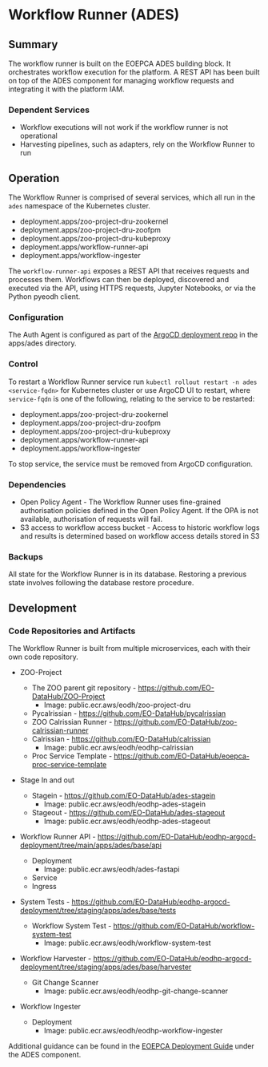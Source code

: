 # Workflow Runner (ADES)

## Summary

The workflow runner is built on the EOEPCA ADES building block. It orchestrates workflow execution for the platform. A REST API has been built on top of the ADES component for managing workflow requests and integrating it with the platform IAM.

### Dependent Services

- Workflow executions will not work if the workflow runner is not operational
- Harvesting pipelines, such as adapters, rely on the Workflow Runner to run

## Operation

The Workflow Runner is comprised of several services, which all run in the `ades` namespace of the Kubernetes cluster.

- deployment.apps/zoo-project-dru-zookernel
- deployment.apps/zoo-project-dru-zoofpm
- deployment.apps/zoo-project-dru-kubeproxy
- deployment.apps/workflow-runner-api
- deployment.apps/workflow-ingester

The `workflow-runner-api` exposes a REST API that receives requests and processes them. Workflows can then be deployed, discovered and executed via the API, using HTTPS requests, Jupyter Notebooks, or via the Python pyeodh client.

### Configuration

The Auth Agent is configured as part of the [ArgoCD deployment repo](https://github.com/EO-DataHub/eodhp-argocd-deployment) in the apps/ades directory.

### Control

To restart a Workflow Runner service run `kubectl rollout restart -n ades <service-fqdn>` for Kubernetes cluster or use ArgoCD UI to restart, where `service-fqdn` is one of the following, relating to the service to be restarted:

- deployment.apps/zoo-project-dru-zookernel
- deployment.apps/zoo-project-dru-zoofpm
- deployment.apps/zoo-project-dru-kubeproxy
- deployment.apps/workflow-runner-api
- deployment.apps/workflow-ingester

To stop service, the service must be removed from ArgoCD configuration.

### Dependencies

- Open Policy Agent - The Workflow Runner uses fine-grained authorisation policies defined in the Open Policy Agent. If the OPA is not available, authorisation of requests will fail.
- S3 access to workflow access bucket - Access to historic workflow logs and results is determined based on workflow access details stored in S3

### Backups

All state for the Workflow Runner is in its database. Restoring a previous state involves following the database restore procedure.

## Development

### Code Repositories and Artifacts

The Workflow Runner is built from multiple microservices, each with their own code repository.

- ZOO-Project

  - The ZOO parent git repository - https://github.com/EO-DataHub/ZOO-Project
    - Image: public.ecr.aws/eodh/zoo-project-dru
  - Pycalrissian - https://github.com/EO-DataHub/pycalrissian
  - ZOO Calrissian Runner - https://github.com/EO-DataHub/zoo-calrissian-runner
  - Calrissian - https://github.com/EO-DataHub/calrissian
    - Image: public.ecr.aws/eodh/eodhp-calrissian
  - Proc Service Template - https://github.com/EO-DataHub/eoepca-proc-service-template

- Stage In and out

  - Stagein - https://github.com/EO-DataHub/ades-stagein
    - Image: public.ecr.aws/eodh/eodhp-ades-stagein
  - Stageout - https://github.com/EO-DataHub/ades-stageout
    - Image: public.ecr.aws/eodh/eodhp-ades-stageout

- Workflow Runner API - https://github.com/EO-DataHub/eodhp-argocd-deployment/tree/main/apps/ades/base/api

  - Deployment
    - Image: public.ecr.aws/eodh/ades-fastapi
  - Service
  - Ingress

- System Tests - https://github.com/EO-DataHub/eodhp-argocd-deployment/tree/staging/apps/ades/base/tests

  - Workflow System Test - https://github.com/EO-DataHub/workflow-system-test
    - Image: public.ecr.aws/eodh/workflow-system-test

- Workflow Harvester - https://github.com/EO-DataHub/eodhp-argocd-deployment/tree/staging/apps/ades/base/harvester

  - Git Change Scanner
    - Image: public.ecr.aws/eodh/eodhp-git-change-scanner

- Workflow Ingester
  - Deployment
    - Image: public.ecr.aws/eodh/eodhp-workflow-ingester

Additional guidance can be found in the [EOEPCA Deployment Guide](https://eoepca.readthedocs.io/projects/deploy/en/stable/eoepca/ades-zoo/) under the ADES component.
